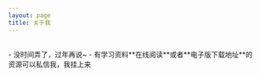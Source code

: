 ```yaml
---
layout: page
title: 关于我 
---
```

<br/>
- 没时间弄了，过年再说~
- 有学习资料**在线阅读**或者**电子版下载地址**的资源可以私信我，我挂上来

<!-- 
-->
[.-.]: 这是注释你看不见~
<!--{% include comments.html %}-->